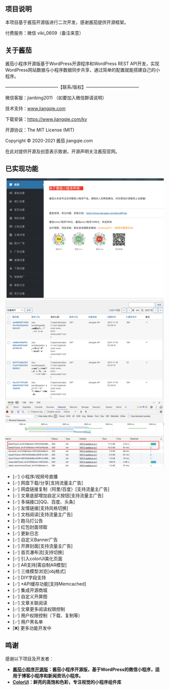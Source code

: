 ## 项目说明

本项目基于酱茄开源版进行二次开发，感谢酱茄提供开源框架。

付费服务：微信 viki_0609（备注来意）

## 关于酱茄

酱茄小程序开源版基于WordPress开源程序和WordPress REST API开发，实现WordPress网站数据与小程序数据同步共享，通过简单的配置就能搭建自己的小程序。

————————————【联系/版权】————————————

微信客服：jianbing2011 （如要加入微信群请说明）

技术支持：www.jiangqie.com

下载安装：https://www.jiangqie.com/ky

开源协议：The MIT License (MIT)

Copyright © 2020-2021 酱茄 jiangqie.com

在此对提供开源及创意表示致谢，开源声明关注酱茄官网。


## 已实现功能

<img src="https://github.com/viki0609/jiangqie-diy/blob/master/WechatIMG10030.png" width="800" height="auto" alt="酱茄微信小程序"/>
<img src="https://github.com/viki0609/jiangqie-diy/raw/master/1637028172815.jpg" width="800" height="auto" alt="酱茄微信小程序"/>
<img src="https://github.com/viki0609/jiangqie-diy/raw/master/WechatIMG3249.png" width="800" height="auto" alt="酱茄微信小程序"/>

- [✅] 小程序/视频号直播
- [✅] 网盘下载/分享[支持流量主广告]
- [✅] 网盘链接复制（阿里/百度）[支持流量主广告]
- [✅] 文章底部增加自定义按钮[支持流量主广告] 
- [✅] 多端接口[QQ、百度、头条]
- [✅] 友情链接[支持风格切换]
- [✅] 文档阅读[支持流量主广告]
- [✅] 跑马灯公告
- [✅] 红包封面领取
- [✅] 更新日志
- [✅] 自定义Banner广告
- [✅] 开屏封面[支持流量主广告]
- [✅] 首页瀑布流[支持切换]
- [✅] 引入colorUI美化页面
- [✅] AR支持[需自制AR模型]
- [✅] 三维模型浏览[obj格式]
- [✅] DIY字段支持
- [✅] *API缓存功能[支持Memcached]
- [✅] 集成开源商城
- [✅] 自定义开屏图
- [✅] 文章关联阅读
- [✅] 文章更多阅读权限控制
- [✅] 用户权限控制（下载、复制等）
- [✅] 用户黑名单
- [❌] 更多功能开发中 



## 鸣谢

感谢以下项目及开发者：
- **[酱茄小程序开源版](https://github.com/longwenjunjie/jiangqie_kafei)：酱茄小程序开源版，基于WordPress的微信小程序，适用于博客小程序和新闻资讯小程序。**
- **[ColorUI](https://github.com/weilanwl/ColorUI)：鲜亮的高饱和色彩，专注视觉的小程序组件库**







